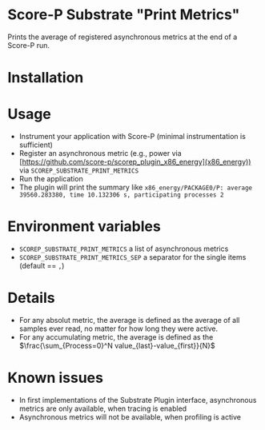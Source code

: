 # Score-P Substrate "Print Metrics"
Prints the average of registered asynchronous metrics at the end of a Score-P run. 

# Installation



# Usage

- Instrument your application with Score-P (minimal instrumentation is sufficient)
- Register an asynchronous metric (e.g., power via [https://github.com/score-p/scorep_plugin_x86_energy](x86_energy)) via `SCOREP_SUBSTRATE_PRINT_METRICS`
- Run the application
- The plugin will print the summary like
    `x86_energy/PACKAGE0/P: average 39560.283380, time 10.132306 s, participating processes 2`
    
# Environment variables

- `SCOREP_SUBSTRATE_PRINT_METRICS` a list of asynchronous metrics
- `SCOREP_SUBSTRATE_PRINT_METRICS_SEP` a separator for the single items (default == `,`)


# Details
- For any absolut metric, the average is defined as the average of all samples ever read, no matter for how long they were active.
- For any accumulating metric, the average is defined as the $`\frac{\sum_{Process=0}^N value_{last}-value_{first}}{N}`$

# Known issues
- In first implementations of the Substrate Plugin interface, asynchronous metrics are only available, when tracing is enabled
- Asynchronous metrics will not be available, when profiling is active